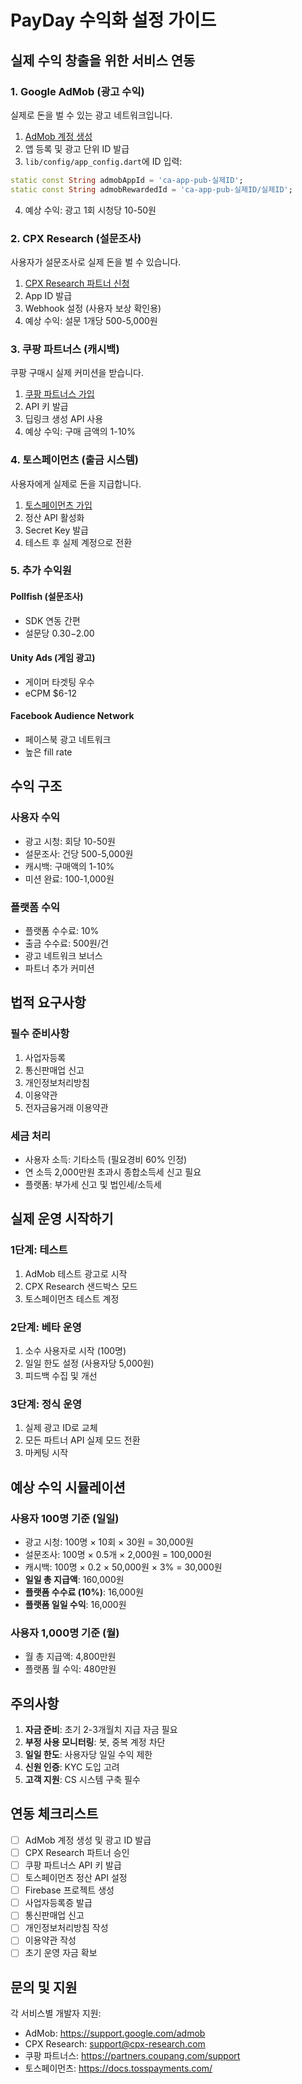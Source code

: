 # PayDay 수익화 설정 가이드

## 실제 수익 창출을 위한 서비스 연동

### 1. Google AdMob (광고 수익)
실제로 돈을 벌 수 있는 광고 네트워크입니다.

1. [AdMob 계정 생성](https://admob.google.com/)
2. 앱 등록 및 광고 단위 ID 발급
3. `lib/config/app_config.dart`에 ID 입력:
```dart
static const String admobAppId = 'ca-app-pub-실제ID';
static const String admobRewardedId = 'ca-app-pub-실제ID/실제ID';
```
4. 예상 수익: 광고 1회 시청당 10-50원

### 2. CPX Research (설문조사)
사용자가 설문조사로 실제 돈을 벌 수 있습니다.

1. [CPX Research 파트너 신청](https://www.cpx-research.com/publishers)
2. App ID 발급
3. Webhook 설정 (사용자 보상 확인용)
4. 예상 수익: 설문 1개당 500-5,000원

### 3. 쿠팡 파트너스 (캐시백)
쿠팡 구매시 실제 커미션을 받습니다.

1. [쿠팡 파트너스 가입](https://partners.coupang.com/)
2. API 키 발급
3. 딥링크 생성 API 사용
4. 예상 수익: 구매 금액의 1-10%

### 4. 토스페이먼츠 (출금 시스템)
사용자에게 실제로 돈을 지급합니다.

1. [토스페이먼츠 가입](https://www.tosspayments.com/)
2. 정산 API 활성화
3. Secret Key 발급
4. 테스트 후 실제 계정으로 전환

### 5. 추가 수익원

#### Pollfish (설문조사)
- SDK 연동 간편
- 설문당 $0.30-$2.00

#### Unity Ads (게임 광고)
- 게이머 타겟팅 우수
- eCPM $6-12

#### Facebook Audience Network
- 페이스북 광고 네트워크
- 높은 fill rate

## 수익 구조

### 사용자 수익
- 광고 시청: 회당 10-50원
- 설문조사: 건당 500-5,000원
- 캐시백: 구매액의 1-10%
- 미션 완료: 100-1,000원

### 플랫폼 수익
- 플랫폼 수수료: 10%
- 출금 수수료: 500원/건
- 광고 네트워크 보너스
- 파트너 추가 커미션

## 법적 요구사항

### 필수 준비사항
1. 사업자등록
2. 통신판매업 신고
3. 개인정보처리방침
4. 이용약관
5. 전자금융거래 이용약관

### 세금 처리
- 사용자 소득: 기타소득 (필요경비 60% 인정)
- 연 소득 2,000만원 초과시 종합소득세 신고 필요
- 플랫폼: 부가세 신고 및 법인세/소득세

## 실제 운영 시작하기

### 1단계: 테스트
1. AdMob 테스트 광고로 시작
2. CPX Research 샌드박스 모드
3. 토스페이먼츠 테스트 계정

### 2단계: 베타 운영
1. 소수 사용자로 시작 (100명)
2. 일일 한도 설정 (사용자당 5,000원)
3. 피드백 수집 및 개선

### 3단계: 정식 운영
1. 실제 광고 ID로 교체
2. 모든 파트너 API 실제 모드 전환
3. 마케팅 시작

## 예상 수익 시뮬레이션

### 사용자 100명 기준 (일일)
- 광고 시청: 100명 × 10회 × 30원 = 30,000원
- 설문조사: 100명 × 0.5개 × 2,000원 = 100,000원
- 캐시백: 100명 × 0.2 × 50,000원 × 3% = 30,000원
- **일일 총 지급액**: 160,000원
- **플랫폼 수수료 (10%)**: 16,000원
- **플랫폼 일일 수익**: 16,000원

### 사용자 1,000명 기준 (월)
- 월 총 지급액: 4,800만원
- 플랫폼 월 수익: 480만원

## 주의사항

1. **자금 준비**: 초기 2-3개월치 지급 자금 필요
2. **부정 사용 모니터링**: 봇, 중복 계정 차단
3. **일일 한도**: 사용자당 일일 수익 제한
4. **신원 인증**: KYC 도입 고려
5. **고객 지원**: CS 시스템 구축 필수

## 연동 체크리스트

- [ ] AdMob 계정 생성 및 광고 ID 발급
- [ ] CPX Research 파트너 승인
- [ ] 쿠팡 파트너스 API 키 발급
- [ ] 토스페이먼츠 정산 API 설정
- [ ] Firebase 프로젝트 생성
- [ ] 사업자등록증 발급
- [ ] 통신판매업 신고
- [ ] 개인정보처리방침 작성
- [ ] 이용약관 작성
- [ ] 초기 운영 자금 확보

## 문의 및 지원

각 서비스별 개발자 지원:
- AdMob: https://support.google.com/admob
- CPX Research: support@cpx-research.com
- 쿠팡 파트너스: https://partners.coupang.com/support
- 토스페이먼츠: https://docs.tosspayments.com/